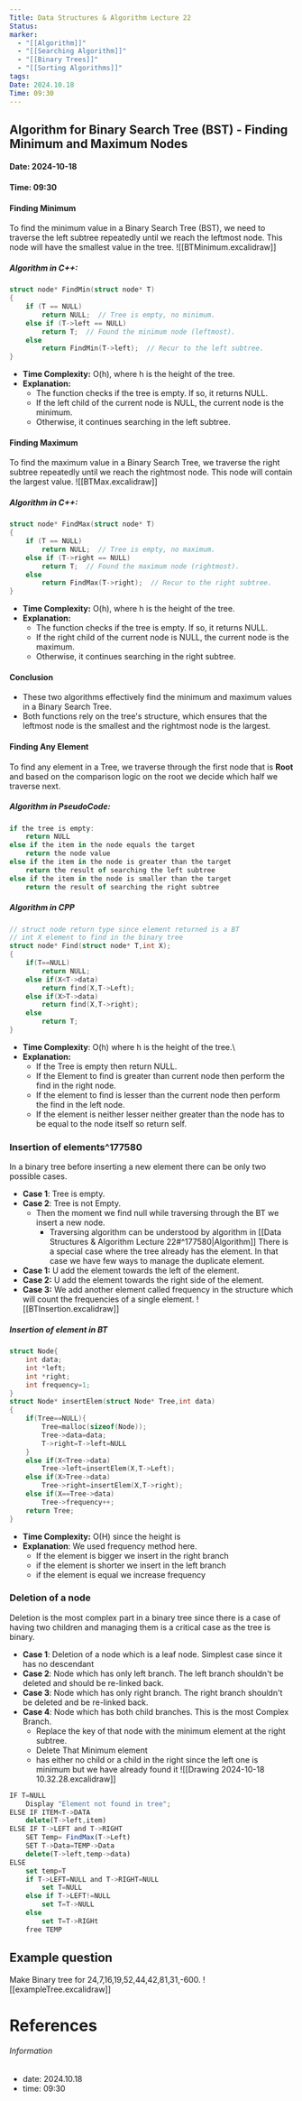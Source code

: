 ```yaml
---
Title: Data Structures & Algorithm Lecture 22
Status: 
marker:
  - "[[Algorithm]]"
  - "[[Searching Algorithm]]"
  - "[[Binary Trees]]"
  - "[[Sorting Algorithms]]"
tags: 
Date: 2024.10.18
Time: 09:30
---
```

## Algorithm for Binary Search Tree (BST) - Finding Minimum and Maximum Nodes

#### Date: 2024-10-18  
#### Time: 09:30

#### Finding Minimum
To find the minimum value in a Binary Search Tree (BST), we need to traverse the left subtree repeatedly until we reach the leftmost node. This node will have the smallest value in the tree.
![[BTMinimum.excalidraw]]

##### Algorithm in C++:
```cpp
struct node* FindMin(struct node* T)
{
    if (T == NULL)
        return NULL;  // Tree is empty, no minimum.
    else if (T->left == NULL)
        return T;  // Found the minimum node (leftmost).
    else
        return FindMin(T->left);  // Recur to the left subtree.
}
```

- **Time Complexity:** O(h), where h is the height of the tree.
- **Explanation:** 
  - The function checks if the tree is empty. If so, it returns NULL.
  - If the left child of the current node is NULL, the current node is the minimum.
  - Otherwise, it continues searching in the left subtree.

#### Finding Maximum
To find the maximum value in a Binary Search Tree, we traverse the right subtree repeatedly until we reach the rightmost node. This node will contain the largest value.
![[BTMax.excalidraw]]
##### Algorithm in C++:
```cpp
struct node* FindMax(struct node* T)
{
    if (T == NULL)
        return NULL;  // Tree is empty, no maximum.
    else if (T->right == NULL)
        return T;  // Found the maximum node (rightmost).
    else
        return FindMax(T->right);  // Recur to the right subtree.
}
```

- **Time Complexity:** O(h), where h is the height of the tree.
- **Explanation:**
  - The function checks if the tree is empty. If so, it returns NULL.
  - If the right child of the current node is NULL, the current node is the maximum.
  - Otherwise, it continues searching in the right subtree.

#### Conclusion
- These two algorithms effectively find the minimum and maximum values in a Binary Search Tree.
- Both functions rely on the tree's structure, which ensures that the leftmost node is the smallest and the rightmost node is the largest.

#### Finding Any Element
To find any element in a  Tree, we traverse through the first node that is **Root** and based on the comparison logic on the root we decide which half we traverse next.

##### Algorithm in PseudoCode:
```js
if the tree is empty:
	return NULL
else if the item in the node equals the target
	return the node value
else if the item in the node is greater than the target
	return the result of searching the left subtree
else if the item in the node is smaller than the target
	return the result of searching the right subtree
```
##### Algorithm in CPP
```cpp
// struct node return type since element returned is a BT
// int X element to find in the binary tree
struct node* Find(struct node* T,int X);
{
	if(T==NULL)
		return NULL;
	else if(X<T->data)
		return find(X,T->Left);
	else if(X>T->data)
		return find(X,T->right);
	else
		return T;
}
```

- **Time Complexity**: O(h) where h is the height of the tree.\
- **Explanation:**
	- If the Tree is empty then return NULL.
	- If the Element to find is greater than current node then perform the find in the right node.
	- If the element to find is lesser than the current node then perform the find in the left node.
	- If the element is neither lesser neither greater than the node has to be equal to the node itself so return self.
### Insertion of elements^177580
In a binary tree before inserting a new element there can be only two possible cases.
- **Case 1**: Tree is empty.
- **Case 2**: Tree is not Empty.
	- Then the moment we find null while traversing through the BT we insert a new node.
		- Traversing algorithm can be understood by algorithm in [[Data Structures & Algorithm Lecture 22#^177580|Algorithm]] 
There is a special case where the tree already has the element. In that case we have few ways to manage the duplicate element.
- **Case 1:** U add the element towards the left of the element.
- **Case 2:** U add the element towards the right side of the element.
- **Case 3:** We add another element called frequency in the structure which will count the frequencies of a single element.
![[BTInsertion.excalidraw]]
##### Insertion of element in BT
```cpp
struct Node{
	int data;
	int *left;
	int *right;
	int frequency=1;
}
struct Node* insertElem(struct Node* Tree,int data)
{
	if(Tree==NULL){
		Tree=malloc(sizeof(Node));
		Tree->data=data;
		T->right=T->left=NULL
	}
	else if(X<Tree->data)
		Tree->left=insertElem(X,T->Left);
	else if(X>Tree->data)
		Tree->right=insertElem(X,T->right);
	else if(X==Tree->data)
		Tree->frequency++;
	return Tree;
}
```

- **Time Complexity:** O(H) since the height is
- **Explanation**: We used frequency method here.
	- If the element is bigger we insert in the right branch
	- if the element is shorter we insert in the left branch
	- if the element is equal we increase frequency

### Deletion of a node
Deletion is the most complex part in a binary tree since there is a case of having two children and managing them is a critical case as the tree is binary.
- **Case 1**: Deletion of a node which is a leaf node. Simplest case since it has no descendant
- **Case 2**: Node which has only left branch. The left branch shouldn't be deleted and should be re-linked back.
- **Case 3**: Node which has only right branch. The right branch shouldn't be deleted and be re-linked back.
- **Case 4**: Node which has both child branches. This is the most Complex Branch.
	 - Replace the key of that node with the minimum element at the right subtree.
	 - Delete That Minimum element
	 - has either no child or a child in the right since the left one is minimum but we have already found it
![[Drawing 2024-10-18 10.32.28.excalidraw]]

```js
IF T=NULL
	Display "Element not found in tree";
ELSE IF ITEM<T->DATA
	delete(T->left,item)
ELSE IF T->LEFT and T->RIGHT
	SET Temp= FindMax(T->Left)
	SET T->Data=TEMP->Data
	delete(T->left,temp->data)
ELSE
	set temp=T
	if T->LEFT=NULL and T->RIGHT=NULL
		set T=NULL
	else if T->LEFT!=NULL
		set T=T->NULL
	else
		set T=T->RIGHt
	free TEMP
```

## Example question
Make Binary tree for 24,7,16,19,52,44,42,81,31,-600.
![[exampleTree.excalidraw]]
# References


###### Information
- date: 2024.10.18
- time: 09:30